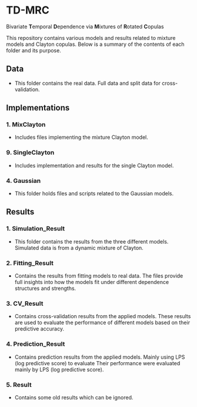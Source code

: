 # TD-MRC
Bivariate **T**emporal **D**ependence via **M**ixtures of **R**otated **C**opulas

This repository contains various models and results related to mixture models and Clayton copulas. Below is a summary of the contents of each folder and its purpose.

## Data
  - This folder contains the real data. Full data and split data for cross-validation.

## Implementations

### 1. **MixClayton**
   - Includes files implementing the mixture Clayton model.

### 9. **SingleClayton**
   - Includes implementation and results for the single Clayton model.
     
### 4. **Gaussian**
   - This folder holds files and scripts related to the Gaussian models.

## Results

### 1. **Simulation_Result**
   - This folder contains the results from the three different models. Simulated data is from a dynamic mixture of Clayton.

### 2. **Fitting_Result**
   - Contains the results from fitting models to real data. The files provide full insights into how the models fit under different dependence structures and strengths.
     
### 3. **CV_Result**
   - Contains cross-validation results from the applied models. These results are used to evaluate the performance of different models based on their predictive accuracy.

### 4. **Prediction_Result**
   - Contains prediction results from the applied models.  Mainly using LPS (log predictive score) to evaluate Their performance were evaluated mainly by LPS (log predictive score).

### 5. **Result**
   - Contains some old results which can be ignored.
